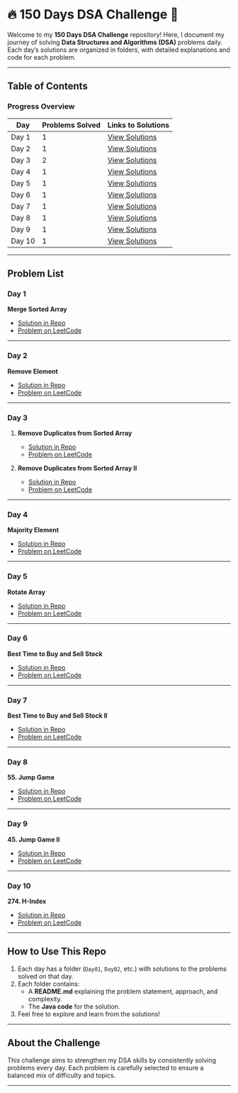 # **🔥 150 Days DSA Challenge 🚀**

Welcome to my **150 Days DSA Challenge** repository! Here, I document my journey of solving **Data Structures and Algorithms (DSA)** problems daily. Each day’s solutions are organized in folders, with detailed explanations and code for each problem.

---

## **Table of Contents**
### **Progress Overview**
| Day        | Problems Solved | Links to Solutions |  
|------------|-----------------|--------------------|  
| Day 1      | 1               | [View Solutions](#day-1)  |  
| Day 2      | 1               | [View Solutions](#day-2)  |  
| Day 3      | 2               | [View Solutions](#day-3)  |  
| Day 4      | 1               | [View Solutions](#day-4)  |  
| Day 5      | 1               | [View Solutions](#day-5)  |  
| Day 6      | 1               | [View Solutions](#day-6)  |  
| Day 7      | 1               | [View Solutions](#day-7)  |  
| Day 8      | 1               | [View Solutions](#day-8)  |  
| Day 9      | 1               | [View Solutions](#day-9)  |  
| Day 10     | 1               | [View Solutions](#day-10) |  

---

## **Problem List**

### **Day 1**
**Merge Sorted Array**
   - [Solution in Repo](./src/Day01/)
   - [Problem on LeetCode](https://leetcode.com/problems/merge-sorted-array/solutions/6314929/the-most-optimal-in-place-solution-to-me-cg9o/)
---

### **Day 2**

**Remove Element**
   - [Solution in Repo](./src/Day02)
   - [Problem on LeetCode](https://leetcode.com/problems/remove-element/solutions/6320041/efficient-in-place-solution-to-remove-el-rxii/)
---

### **Day 3**
1. **Remove Duplicates from Sorted Array**
   - [Solution in Repo](./src/Day03/)
   - [Problem on LeetCode](https://leetcode.com/problems/remove-duplicates-from-sorted-array-ii/solutions/6324394/removing-duplicates-allowing-up-to-two-o-atm1/)

2. **Remove Duplicates from Sorted Array II**
   - [Solution in Repo](./src/Day03/)
   - [Problem on LeetCode](https://leetcode.com/problems/remove-duplicates-from-sorted-array/solutions/6324416/removing-duplicates-from-sorted-array-mi-4yf2/)


---

### **Day 4**
**Majority Element**
   - [Solution in Repo](./src/Day04/)
   - [Problem on LeetCode](https://leetcode.com/problems/majority-element/solutions/6328675/efficient-solution-for-finding-the-major-6ko7)


---

### **Day 5**
**Rotate Array**
   - [Solution in Repo](./src/Day05/)
   - [Problem on LeetCode](https://leetcode.com/problems/rotate-array/solutions/6330614/rotate-array-efficiently-in-o-n-on-optim-49f1)


---

### **Day 6**

**Best Time to Buy and Sell Stock**
   - [Solution in Repo](./src/Day04/)
   - [Problem on LeetCode](https://leetcode.com/problems/best-time-to-buy-and-sell-stock/solutions/6335225/maximize-stock-profit-in-on-optimal-solu-opda)



---

### **Day 7**
**Best Time to Buy and Sell Stock II**
   - [Solution in Repo](./src/Day07/)
   - [Problem on LeetCode](https://leetcode.com/problems/best-time-to-buy-and-sell-stock-ii/solutions/6339645/maximize-stock-profit-with-unlimited-tra-ysa0)

---
### **Day 8**
**55. Jump Game**
   - [Solution in Repo](./src/Day08/)
   - [Problem on LeetCode](https://leetcode.com/problems/jump-game/solutions/6344356/can-you-jump-to-the-last-index-in-o-n-optimal-solution)

---
### **Day 9**
**45. Jump Game II**
   - [Solution in Repo](./src/Day09/)
   - [Problem on LeetCode](https://leetcode.com/problems/jump-game-ii/solutions/6348163/jump-to-the-last-index-with-minimal-jumps-in-o-n-optimal-solution)

---
### **Day 10**
**274. H-Index**
   - [Solution in Repo](./src/Day10/)
   - [Problem on LeetCode](https://leetcode.com/problems/h-index/solutions/6352431/jump-to-the-last-index-with-minimal-jump-fsyb)

---

## **How to Use This Repo**
1. Each day has a folder (`Day01`, `Day02`, etc.) with solutions to the problems solved on that day.
2. Each folder contains:
   - A **README.md** explaining the problem statement, approach, and complexity.
   - The **Java code** for the solution.
3. Feel free to explore and learn from the solutions!

---

## **About the Challenge**
This challenge aims to strengthen my DSA skills by consistently solving problems every day. Each problem is carefully selected to ensure a balanced mix of difficulty and topics.

---
